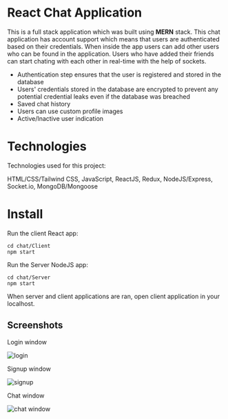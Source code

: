 # React Chat Application

This is a full stack application which was built using **MERN** stack.
This chat application has account support which means that users are authenticated based on their credentials.
When inside the app users can add other users who can be found in the application.
Users who have added their friends can start chating with each other in real-time with the help of sockets.

- Authentication step ensures that the user is registered and stored in the database
- Users' credentials stored in the database are encrypted to prevent any potential credential leaks even if the database was breached
- Saved chat history
- Users can use custom profile images
- Active/Inactive user indication

# Technologies

Technologies used for this project:

HTML/CSS/Tailwind CSS, JavaScript, ReactJS, Redux, NodeJS/Express, Socket.io, MongoDB/Mongoose

# Install

Run the client React app:
```
cd chat/Client
npm start
```

Run the Server NodeJS app:
```
cd chat/Server
npm start
```

When server and client applications are ran, open client application in your localhost.

## Screenshots

Login window

![login](./screenshots/Login.png)

Signup window

![signup](./screenshots/Signup.png)

Chat window

![chat window](./screenshots/chat_design.png)
